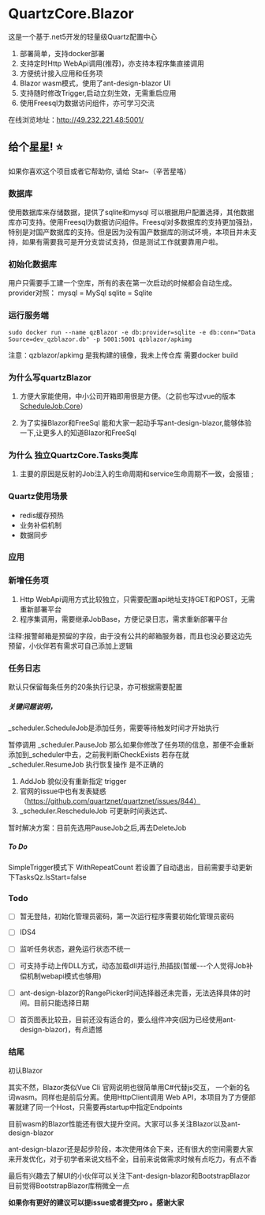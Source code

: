 # QuartzCore.Blazor
这是一个基于.net5开发的轻量级Quartz配置中心

1. 部署简单，支持docker部署
2. 支持定时Http WebApi调用(推荐)，亦支持本程序集直接调用
3. 方便统计接入应用和任务项
4. Blazor wasm模式，使用了ant-design-blazor UI 
5. 支持随时修改Trigger,启动立刻生效，无需重启应用
6. 使用Freesql为数据访问组件，亦可学习交流

在线浏览地址：http://49.232.221.48:5001/

## 给个星星! ⭐️

如果你喜欢这个项目或者它帮助你, 请给 Star~（辛苦星咯）

### 数据库

使用数据库来存储数据，提供了sqlite和mysql 可以根据用户配置选择，其他数据库亦可支持。使用Freesql为数据访问组件。Freesql对多数据库的支持更加强劲，特别是对国产数据库的支持。但是因为没有国产数据库的测试环境，本项目并未支持，如果有需要我可是开分支尝试支持，但是测试工作就要靠用户啦。

### 初始化数据库

用户只需要手工建一个空库，所有的表在第一次启动的时候都会自动生成。provider对照：
mysql = MySql
sqlite = Sqlite

### 运行服务端

```
sudo docker run --name qzBlazor -e db:provider=sqlite -e db:conn="Data Source=dev_qzblazor.db" -p 5001:5001 qzblazor/apkimg
```

注意：qzblazor/apkimg 是我构建的镜像，我未上传仓库 需要docker build  

### 为什么写quartzBlazor

1.  方便大家能使用，中小公司开箱即用很是方便。（之前也写过vue的版本[ScheduleJob.Core](https://github.com/SmartforXiaoYuan/ScheduleJob.Core)）

2. 为了实操Blazor和FreeSql  能和大家一起动手写ant-design-blazor,能够体验一下,让更多人的知道Blazor和FreeSql


### 为什么 独立QuartzCore.Tasks类库

1. 主要的原因是反射的Job注入的生命周期和service生命周期不一致，会报错 ; 

### Quartz使用场景

- redis缓存预热
- 业务补偿机制
- 数据同步

### 应用



### 新增任务项

1. Http WebApi调用方式比较独立，只需要配置api地址支持GET和POST，无需重新部署平台
2. 程序集调用，需要继承JobBase，方便记录日志，需求重新部署平台



注释:报警邮箱是预留的字段，由于没有公共的邮箱服务器，而且也没必要这边先预留，小伙伴若有需求可自己添加上逻辑



### 任务日志

默认只保留每条任务的20条执行记录，亦可根据需要配置



#####  关键问题说明，

_scheduler.ScheduleJob是添加任务，需要等待触发时间才开始执行

暂停调用  _scheduler.PauseJob 那么如果你修改了任务项的信息，那便不会重新添加到_scheduler中去，之前我判断CheckExists 若存在就_scheduler.ResumeJob 执行恢复操作 是不正确的

1. AddJob 貌似没有重新指定 trigger	 
2. 官网的issue中也有发表疑惑（https://github.com/quartznet/quartznet/issues/844）
3. _scheduler.RescheduleJob 可更新时间表达式、

暂时解决方案：目前先选用PauseJob之后,再去DeleteJob

##### To Do

SimpleTrigger模式下 WithRepeatCount 若设置了自动退出，目前需要手动更新下TasksQz.IsStart=false



### Todo

- [ ] 暂无登陆，初始化管理员密码，第一次运行程序需要初始化管理员密码

- [ ] IDS4

- [ ] 监听任务状态，避免运行状态不统一

- [ ] 可支持手动上传DLL方式，动态加载dll并运行,热插拔(暂缓---个人觉得Job补偿机制webapi模式也够用)

- [ ] ant-design-blazor的RangePicker时间选择器还未完善，无法选择具体的时间。目前只能选择日期

- [ ] 首页图表比较丑，目前还没有适合的，要么组件冲突(因为已经使用ant-design-blazor)，有点遗憾

  

### 结尾

初认Blazor  

其实不然，Blazor类似Vue Cli 官网说明也很简单用C#代替js交互， 一个新的名词wasm。同样也是前后分离。使用HttpClient调用 Web API，本项目为了方便部署就建了同一个Host，只需要再startup中指定Endpoints

目前wasm的Blazor性能还有很大提升空间。大家可以多关注Blazor以及ant-design-blazor

ant-design-blazor还是起步阶段，本次使用体会下来，还有很大的空间需要大家来开发优化，对于初学者来说文档不全，目前来说做需求时候有点吃力，有点不香

最后有兴趣去了解UI的小伙伴可以关注下ant-design-blazor和BootstrapBlazor  目前觉得BootstrapBlazor库稍微全一点

**如果你有更好的建议可以提issue或者提交pro 。感谢大家**

